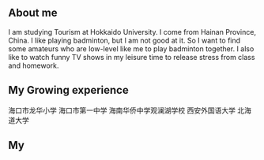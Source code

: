 ## About me
 I am studying Tourism at Hokkaido University. I come from Hainan Province, China. 
 I like playing badminton, but I am not good at it. So I want to find some amateurs who are low-level like me to play badminton together.
 I also like to watch funny TV shows in my leisure time to release stress from class and homework.

## My Growing experience
 海口市龙华小学
 海口市第一中学
 海南华侨中学观澜湖学校
 西安外国语大学
 北海道大学

## My 
